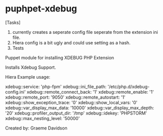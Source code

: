 puphpet-xdebug
=============

[Tasks]
1. currently creates a seperate config file seperate from the extension ini file.
2. Hiera config is a bit ugly and could use setting as a hash.
3. Tests

Puppet module for installing XDEBUG PHP Extension

Installs Xdebug Support.

Hiera Example usage:

xdebug::service: 'php-fpm'
xdebug::ini_file_path: '/etc/php.d/xdebug-config.ini'
xdebug::remote_connect_back: '1'
xdebug::remote_enable: '1'
xdebug::remote_port: '9050'
xdebug::remote_autostart: '1'
xdebug::show_exception_trace: '0'
xdebug::show_local_vars: '0'
xdebug::var_display_max_data: '10000'
xdebug::var_display_max_depth: '20'
xdebug::profiler_output_dir: '/tmp'
xdebug::idekey: 'PHPSTORM'
xdebug::max_nesting_level: '50000'

Created by: Graeme Davidson